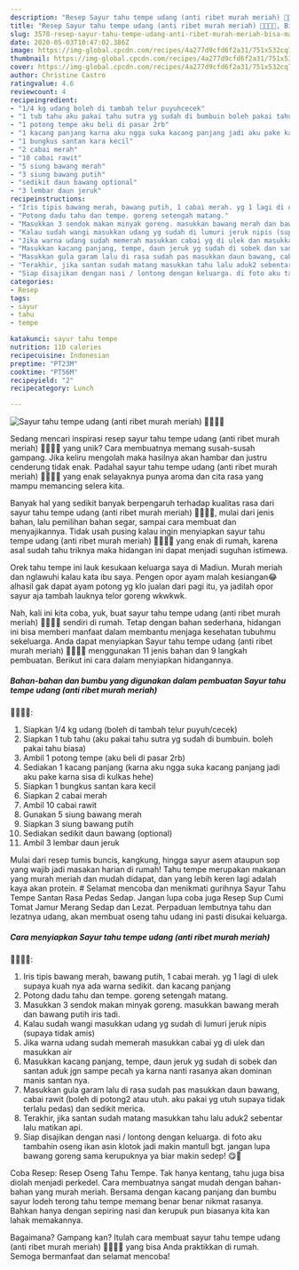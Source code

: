 ```yaml
---
description: "Resep Sayur tahu tempe udang (anti ribet murah meriah) 🤤🤤🤤🥰, Bisa Manjain Lidah"
title: "Resep Sayur tahu tempe udang (anti ribet murah meriah) 🤤🤤🤤🥰, Bisa Manjain Lidah"
slug: 3578-resep-sayur-tahu-tempe-udang-anti-ribet-murah-meriah-bisa-manjain-lidah
date: 2020-05-03T10:47:02.386Z
image: https://img-global.cpcdn.com/recipes/4a277d9cfd6f2a31/751x532cq70/sayur-tahu-tempe-udang-anti-ribet-murah-meriah-🤤🤤🤤🥰-foto-resep-utama.jpg
thumbnail: https://img-global.cpcdn.com/recipes/4a277d9cfd6f2a31/751x532cq70/sayur-tahu-tempe-udang-anti-ribet-murah-meriah-🤤🤤🤤🥰-foto-resep-utama.jpg
cover: https://img-global.cpcdn.com/recipes/4a277d9cfd6f2a31/751x532cq70/sayur-tahu-tempe-udang-anti-ribet-murah-meriah-🤤🤤🤤🥰-foto-resep-utama.jpg
author: Christine Castro
ratingvalue: 4.6
reviewcount: 4
recipeingredient:
- "1/4 kg udang boleh di tambah telur puyuhcecek"
- "1 tub tahu aku pakai tahu sutra yg sudah di bumbuin boleh pakai tahu biasa"
- "1 potong tempe aku beli di pasar 2rb"
- "1 kacang panjang karna aku ngga suka kacang panjang jadi aku pake karna sisa di kulkas hehe"
- "1 bungkus santan kara kecil"
- "2 cabai merah"
- "10 cabai rawit"
- "5 siung bawang merah"
- "3 siung bawang putih"
- "sedikit daun bawang optional"
- "3 lembar daun jeruk"
recipeinstructions:
- "Iris tipis bawang merah, bawang putih, 1 cabai merah. yg 1 lagi di ulek supaya kuah nya ada warna sedikit. dan kacang panjang"
- "Potong dadu tahu dan tempe. goreng setengah matang."
- "Masukkan 3 sendok makan minyak goreng. masukkan bawang merah dan bawang putih iris tadi."
- "Kalau sudah wangi masukkan udang yg sudah di lumuri jeruk nipis (supaya tidak amis)"
- "Jika warna udang sudah memerah masukkan cabai yg di ulek dan masukkan air"
- "Masukkan kacang panjang, tempe, daun jeruk yg sudah di sobek dan santan aduk jgn sampe pecah ya karna nanti rasanya akan dominan manis santan nya."
- "Masukkan gula garam lalu di rasa sudah pas masukkan daun bawang, cabai rawit (boleh di potong2 atau utuh. aku pakai yg utuh supaya tidak terlalu pedas) dan sedikit merica."
- "Terakhir, jika santan sudah matang masukkan tahu lalu aduk2 sebentar lalu matikan api."
- "Siap disajikan dengan nasi / lontong dengan keluarga. di foto aku tambahin oseng ikan asin klotok jadi makin mantull bgt. jangan lupa bawang goreng sama kerupuknya ya biar makin sedep! 😋🤤"
categories:
- Resep
tags:
- sayur
- tahu
- tempe

katakunci: sayur tahu tempe 
nutrition: 110 calories
recipecuisine: Indonesian
preptime: "PT23M"
cooktime: "PT56M"
recipeyield: "2"
recipecategory: Lunch

---
```



![Sayur tahu tempe udang (anti ribet murah meriah)
🤤🤤🤤🥰](https://img-global.cpcdn.com/recipes/4a277d9cfd6f2a31/751x532cq70/sayur-tahu-tempe-udang-anti-ribet-murah-meriah-🤤🤤🤤🥰-foto-resep-utama.jpg)

Sedang mencari inspirasi resep sayur tahu tempe udang (anti ribet murah meriah)
🤤🤤🤤🥰 yang unik? Cara membuatnya memang susah-susah gampang. Jika keliru mengolah maka hasilnya akan hambar dan justru cenderung tidak enak. Padahal sayur tahu tempe udang (anti ribet murah meriah)
🤤🤤🤤🥰 yang enak selayaknya punya aroma dan cita rasa yang mampu memancing selera kita.

Banyak hal yang sedikit banyak berpengaruh terhadap kualitas rasa dari sayur tahu tempe udang (anti ribet murah meriah)
🤤🤤🤤🥰, mulai dari jenis bahan, lalu pemilihan bahan segar, sampai cara membuat dan menyajikannya. Tidak usah pusing kalau ingin menyiapkan sayur tahu tempe udang (anti ribet murah meriah)
🤤🤤🤤🥰 yang enak di rumah, karena asal sudah tahu triknya maka hidangan ini dapat menjadi suguhan istimewa.

Orek tahu tempe ini lauk kesukaan keluarga saya di Madiun. Murah meriah dan nglawuhi kalau kata ibu saya. Pengen opor ayam malah kesiangan😂 alhasil gak dapat ayam potong yg klo jualan dari pagi itu, ya jadilah opor sayur aja tambah lauknya telor goreng wkwkwk.


Nah, kali ini kita coba, yuk, buat sayur tahu tempe udang (anti ribet murah meriah)
🤤🤤🤤🥰 sendiri di rumah. Tetap dengan bahan sederhana, hidangan ini bisa memberi manfaat dalam membantu menjaga kesehatan tubuhmu sekeluarga. Anda dapat menyiapkan Sayur tahu tempe udang (anti ribet murah meriah)
🤤🤤🤤🥰 menggunakan 11 jenis bahan dan 9 langkah pembuatan. Berikut ini cara dalam menyiapkan hidangannya.

<!--inarticleads1-->

##### Bahan-bahan dan bumbu yang digunakan dalam pembuatan Sayur tahu tempe udang (anti ribet murah meriah)
🤤🤤🤤🥰:

1. Siapkan 1/4 kg udang (boleh di tambah telur puyuh/cecek)
1. Siapkan 1 tub tahu (aku pakai tahu sutra yg sudah di bumbuin. boleh pakai tahu biasa)
1. Ambil 1 potong tempe (aku beli di pasar 2rb)
1. Sediakan 1 kacang panjang (karna aku ngga suka kacang panjang jadi aku pake karna sisa di kulkas hehe)
1. Siapkan 1 bungkus santan kara kecil
1. Siapkan 2 cabai merah
1. Ambil 10 cabai rawit
1. Gunakan 5 siung bawang merah
1. Siapkan 3 siung bawang putih
1. Sediakan sedikit daun bawang (optional)
1. Ambil 3 lembar daun jeruk


Mulai dari resep tumis buncis, kangkung, hingga sayur asem ataupun sop yang wajib jadi masakan harian di rumah! Tahu tempe merupakan makanan yang murah meriah dan mudah didapat, dan yang lebih keren lagi adalah kaya akan protein. # Selamat mencoba dan menikmati gurihnya Sayur Tahu Tempe Santan Rasa Pedas Sedap. Jangan lupa coba juga Resep Sup Cumi Tomat Jamur Merang Sedap dan Lezat. Perpaduan lembutnya tahu dan lezatnya udang, akan membuat oseng tahu udang ini pasti disukai keluarga. 

<!--inarticleads2-->

##### Cara menyiapkan Sayur tahu tempe udang (anti ribet murah meriah)
🤤🤤🤤🥰:

1. Iris tipis bawang merah, bawang putih, 1 cabai merah. yg 1 lagi di ulek supaya kuah nya ada warna sedikit. dan kacang panjang
1. Potong dadu tahu dan tempe. goreng setengah matang.
1. Masukkan 3 sendok makan minyak goreng. masukkan bawang merah dan bawang putih iris tadi.
1. Kalau sudah wangi masukkan udang yg sudah di lumuri jeruk nipis (supaya tidak amis)
1. Jika warna udang sudah memerah masukkan cabai yg di ulek dan masukkan air
1. Masukkan kacang panjang, tempe, daun jeruk yg sudah di sobek dan santan aduk jgn sampe pecah ya karna nanti rasanya akan dominan manis santan nya.
1. Masukkan gula garam lalu di rasa sudah pas masukkan daun bawang, cabai rawit (boleh di potong2 atau utuh. aku pakai yg utuh supaya tidak terlalu pedas) dan sedikit merica.
1. Terakhir, jika santan sudah matang masukkan tahu lalu aduk2 sebentar lalu matikan api.
1. Siap disajikan dengan nasi / lontong dengan keluarga. di foto aku tambahin oseng ikan asin klotok jadi makin mantull bgt. jangan lupa bawang goreng sama kerupuknya ya biar makin sedep! 😋🤤


Coba Resep: Resep Oseng Tahu Tempe. Tak hanya kentang, tahu juga bisa diolah menjadi perkedel. Cara membuatnya sangat mudah dengan bahan-bahan yang murah meriah. Bersama dengan kacang panjang dan bumbu sayur lodeh terong tahu tempe memang benar benar nikmat rasanya. Bahkan hanya dengan sepiring nasi dan kerupuk pun biasanya kita kan lahak memakannya. 

Bagaimana? Gampang kan? Itulah cara membuat sayur tahu tempe udang (anti ribet murah meriah)
🤤🤤🤤🥰 yang bisa Anda praktikkan di rumah. Semoga bermanfaat dan selamat mencoba!
